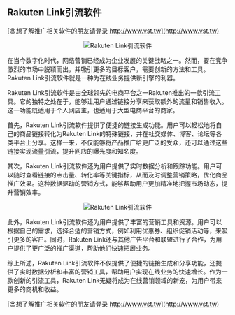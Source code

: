 ## **Rakuten Link引流软件**

[😍想了解推广相关软件的朋友请登录 http://www.vst.tw](http://www.vst.tw)

 <center><img src="https://vst.tw/MP4/tuiguang/png/1.png" alt="Rakuten Link引流软件"></center>

在当今数字化时代，网络营销已经成为企业发展的关键战略之一。然而，要在竞争激烈的市场中脱颖而出，并吸引更多的目标客户，需要创新的方法和工具。Rakuten Link引流软件就是一种为在线业务提供新引擎的利器。

Rakuten Link引流软件是由全球领先的电商平台之一Rakuten推出的一款引流工具。它的独特之处在于，能够让用户通过链接分享来获取额外的流量和销售收入。这一功能既适用于个人网店主，也适用于大型电商平台的商家。

首先，Rakuten Link引流软件提供了便捷的链接生成功能。用户可以轻松地将自己的商品链接转化为Rakuten Link的特殊链接，并在社交媒体、博客、论坛等各类平台上分享。这样一来，不仅能够将产品推广给更广泛的受众，还可以通过这些链接实现流量引流，提升网店的曝光度和知名度。

其次，Rakuten Link引流软件还为用户提供了实时数据分析和跟踪功能。用户可以随时查看链接的点击量、转化率等关键指标，从而及时调整营销策略，优化商品推广效果。这种数据驱动的营销方式，能够帮助用户更加精准地把握市场动态，提升营销效率。

 <center><img src="https://vst.tw/MP4/tuiguang/png/0.png" alt="Rakuten Link引流软件"></center>

此外，Rakuten Link引流软件还为用户提供了丰富的营销工具和资源。用户可以根据自己的需求，选择合适的营销方式，例如利用优惠券、组织促销活动等，来吸引更多的客户。同时，Rakuten Link还与其他广告平台和联盟进行了合作，为用户提供了更广泛的推广渠道，帮助他们快速拓展业务。

综上所述，Rakuten Link引流软件不仅提供了便捷的链接生成和分享功能，还提供了实时数据分析和丰富的营销工具，帮助用户实现在线业务的快速增长。作为一款创新的引流工具，Rakuten Link无疑将成为在线营销领域的新宠，为用户带来更多的商机和收益。

[😍想了解推广相关软件的朋友请登录 http://www.vst.tw](http://www.vst.tw)



